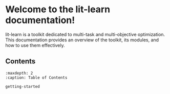 # Welcome to the lit-learn documentation!

lit-learn is a toolkit dedicated to multi-task and multi-objective optimization. This documentation provides an overview of the toolkit, its modules, and how to use them effectively.

## Contents

```{toctree}
:maxdepth: 2
:caption: Table of Contents

getting-started
```